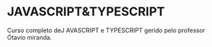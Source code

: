 # JAVASCRIPT&TYPESCRIPT
 Curso completo deJ AVASCRIPT e TYPESCRIPT gerido pelo professor Ótavio miranda.
